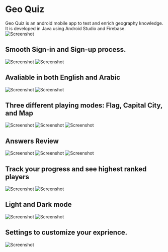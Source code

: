 # Geo Quiz<br/>
Geo Quiz is an android mobile app to test and enrich geography knowledge.<br/>
It is developed in Java using Android Studio and Firebase.<br/>
![Screenshot](screenshots/logo.png)<br/>
## Smooth Sign-in and Sign-up process.<br/>
![Screenshot](screenshots/sign_in.png)  ![Screenshot](screenshots/sign_up.png)<br/>
## Avaliable in both English and Arabic<br/>
![Screenshot](screenshots/main_en.png)  ![Screenshot](screenshots/main_ar.png)<br/>
## Three different playing modes: Flag, Capital City, and Map<br/>
![Screenshot](screenshots/flags.png)  ![Screenshot](screenshots/capital_cities.png) ![Screenshot](screenshots/maps.png)<br/>
## Answers Review<br/>
![Screenshot](screenshots/flags_result.png) ![Screenshot](screenshots/capital_cities_result.png)  ![Screenshot](screenshots/maps_result.png)<br/>
## Track your progress and see highest ranked players<br/>
![Screenshot](screenshots/profile.png)  ![Screenshot](screenshots/leader_board2.png)<br/>
## Light and Dark mode<br/>
![Screenshot](screenshots/main_light.png)  ![Screenshot](screenshots/main_dark.png)<br/>
## Settings to customize your exprience.<br/>
![Screenshot](screenshots/settings.png)<br/>
